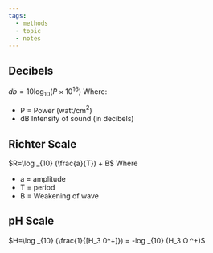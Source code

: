 ```yaml
---
tags:
  - methods
  - topic
  - notes
---
```

## Decibels
$db = 10\log _{10} (P\times 10^{16})$ 
Where:
- P = Power (watt/cm$^2$)
- dB Intensity of sound (in decibels)
## Richter Scale
$R=\log _{10} (\frac{a}{T}) + B$
Where
- a = amplitude 
- T = period
- B = Weakening of wave 

## pH Scale
$H=\log _{10} (\frac{1}{[H_3 0^+]}) = -log _{10} (H_3 O ^+)$

